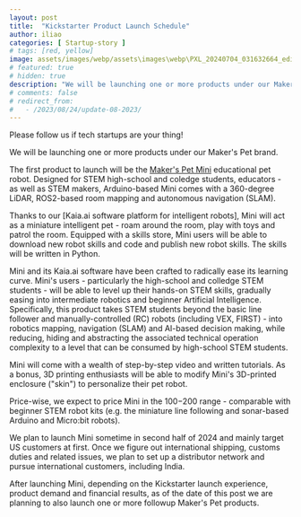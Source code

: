 ```yaml
---
layout: post
title:  "Kickstarter Product Launch Schedule"
author: iliao
categories: [ Startup-story ]
# tags: [red, yellow]
image: assets/images/webp/assets\images\webp\PXL_20240704_031632664_edited.webp.webp
# featured: true
# hidden: true
description: "We will be launching one or more products under our Maker's Pet brand."
# comments: false
# redirect_from:
#   - /2023/08/24/update-08-2023/
---
```

Please follow us if tech startups are your thing!

We will be launching one or more products under our Maker's Pet brand.

The first product to launch will be the [Maker's Pet Mini](https://makerspet.com/blog/kickstarter-launch-mini/) educational pet robot. Designed for STEM high-school and coledge students, educators - as well as STEM makers, Arduino-based Mini comes with a 360-degree LiDAR, ROS2-based room mapping and autonomous navigation (SLAM).

Thanks to our [Kaia.ai software platform for intelligent robots], Mini will act as a miniature intelligent pet - roam around the room, play with toys and patrol the room. Equipped with a skills store, Mini users will be able to download new robot skills and code and publish new robot skills. The skills will be written in Python.

Mini and its Kaia.ai software have been crafted to radically ease its learning curve. Mini's users - particularly the high-school and colledge STEM students - will be able to level up their hands-on STEM skills, gradually easing into intermediate robotics and beginner Artificial Intelligence. Specifically, this product takes STEM students beyond the basic line follower and manually-controlled (RC) robots (including VEX, FIRST) - into robotics mapping, navigation (SLAM) and AI-based decision making, while reducing, hiding and abstracting the associated technical operation complexity to a level that can be consumed by high-school STEM students.

Mini will come with a wealth of step-by-step video and written tutorials. As a bonus, 3D printing enthusiasts will be able to modify Mini's 3D-printed enclosure ("skin") to personalize their pet robot.

Price-wise, we expect to price Mini in the $100-$200 range - comparable with beginner STEM robot kits (e.g. the miniature line following and sonar-based Arduino and Micro:bit robots).

We plan to launch Mini sometime in second half of 2024 and mainly target US customers at first. Once we figure out international shipping, customs duties and related issues, we plan to set up a distributor network and pursue international customers, including India.

After launching Mini, depending on the Kickstarter launch experience, product demand and financial results, as of the date of this post we are planning to also launch one or more followup Maker's Pet products.
